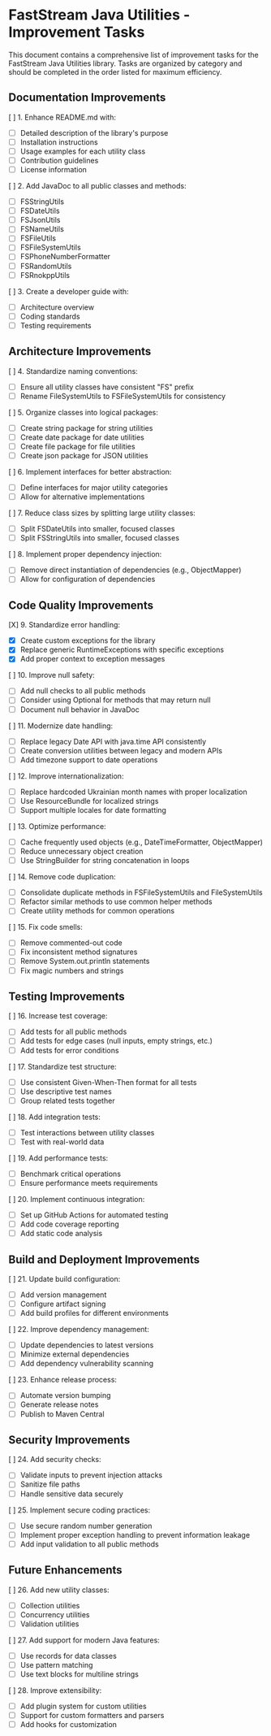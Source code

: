 # FastStream Java Utilities - Improvement Tasks

This document contains a comprehensive list of improvement tasks for the FastStream Java Utilities library. Tasks are organized by category and should be completed in the order listed for maximum efficiency.

## Documentation Improvements

[ ] 1. Enhance README.md with:
   - [ ] Detailed description of the library's purpose
   - [ ] Installation instructions
   - [ ] Usage examples for each utility class
   - [ ] Contribution guidelines
   - [ ] License information

[ ] 2. Add JavaDoc to all public classes and methods:
   - [ ] FSStringUtils
   - [ ] FSDateUtils
   - [ ] FSJsonUtils
   - [ ] FSNameUtils
   - [ ] FSFileUtils
   - [ ] FSFileSystemUtils
   - [ ] FSPhoneNumberFormatter
   - [ ] FSRandomUtils
   - [ ] FSRnokppUtils

[ ] 3. Create a developer guide with:
   - [ ] Architecture overview
   - [ ] Coding standards
   - [ ] Testing requirements

## Architecture Improvements

[ ] 4. Standardize naming conventions:
   - [ ] Ensure all utility classes have consistent "FS" prefix
   - [ ] Rename FileSystemUtils to FSFileSystemUtils for consistency

[ ] 5. Organize classes into logical packages:
   - [ ] Create string package for string utilities
   - [ ] Create date package for date utilities
   - [ ] Create file package for file utilities
   - [ ] Create json package for JSON utilities

[ ] 6. Implement interfaces for better abstraction:
   - [ ] Define interfaces for major utility categories
   - [ ] Allow for alternative implementations

[ ] 7. Reduce class sizes by splitting large utility classes:
   - [ ] Split FSDateUtils into smaller, focused classes
   - [ ] Split FSStringUtils into smaller, focused classes

[ ] 8. Implement proper dependency injection:
   - [ ] Remove direct instantiation of dependencies (e.g., ObjectMapper)
   - [ ] Allow for configuration of dependencies

## Code Quality Improvements

[X] 9. Standardize error handling:
   - [X] Create custom exceptions for the library
   - [X] Replace generic RuntimeExceptions with specific exceptions
   - [X] Add proper context to exception messages

[ ] 10. Improve null safety:
   - [ ] Add null checks to all public methods
   - [ ] Consider using Optional for methods that may return null
   - [ ] Document null behavior in JavaDoc

[ ] 11. Modernize date handling:
   - [ ] Replace legacy Date API with java.time API consistently
   - [ ] Create conversion utilities between legacy and modern APIs
   - [ ] Add timezone support to date operations

[ ] 12. Improve internationalization:
   - [ ] Replace hardcoded Ukrainian month names with proper localization
   - [ ] Use ResourceBundle for localized strings
   - [ ] Support multiple locales for date formatting

[ ] 13. Optimize performance:
   - [ ] Cache frequently used objects (e.g., DateTimeFormatter, ObjectMapper)
   - [ ] Reduce unnecessary object creation
   - [ ] Use StringBuilder for string concatenation in loops

[ ] 14. Remove code duplication:
   - [ ] Consolidate duplicate methods in FSFileSystemUtils and FileSystemUtils
   - [ ] Refactor similar methods to use common helper methods
   - [ ] Create utility methods for common operations

[ ] 15. Fix code smells:
   - [ ] Remove commented-out code
   - [ ] Fix inconsistent method signatures
   - [ ] Remove System.out.println statements
   - [ ] Fix magic numbers and strings

## Testing Improvements

[ ] 16. Increase test coverage:
   - [ ] Add tests for all public methods
   - [ ] Add tests for edge cases (null inputs, empty strings, etc.)
   - [ ] Add tests for error conditions

[ ] 17. Standardize test structure:
   - [ ] Use consistent Given-When-Then format for all tests
   - [ ] Use descriptive test names
   - [ ] Group related tests together

[ ] 18. Add integration tests:
   - [ ] Test interactions between utility classes
   - [ ] Test with real-world data

[ ] 19. Add performance tests:
   - [ ] Benchmark critical operations
   - [ ] Ensure performance meets requirements

[ ] 20. Implement continuous integration:
   - [ ] Set up GitHub Actions for automated testing
   - [ ] Add code coverage reporting
   - [ ] Add static code analysis

## Build and Deployment Improvements

[ ] 21. Update build configuration:
   - [ ] Add version management
   - [ ] Configure artifact signing
   - [ ] Add build profiles for different environments

[ ] 22. Improve dependency management:
   - [ ] Update dependencies to latest versions
   - [ ] Minimize external dependencies
   - [ ] Add dependency vulnerability scanning

[ ] 23. Enhance release process:
   - [ ] Automate version bumping
   - [ ] Generate release notes
   - [ ] Publish to Maven Central

## Security Improvements

[ ] 24. Add security checks:
   - [ ] Validate inputs to prevent injection attacks
   - [ ] Sanitize file paths
   - [ ] Handle sensitive data securely

[ ] 25. Implement secure coding practices:
   - [ ] Use secure random number generation
   - [ ] Implement proper exception handling to prevent information leakage
   - [ ] Add input validation to all public methods

## Future Enhancements

[ ] 26. Add new utility classes:
   - [ ] Collection utilities
   - [ ] Concurrency utilities
   - [ ] Validation utilities

[ ] 27. Add support for modern Java features:
   - [ ] Use records for data classes
   - [ ] Use pattern matching
   - [ ] Use text blocks for multiline strings

[ ] 28. Improve extensibility:
   - [ ] Add plugin system for custom utilities
   - [ ] Support for custom formatters and parsers
   - [ ] Add hooks for customization